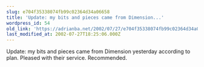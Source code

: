 ```yaml
---
slug: e704f35338074fb99c02364d34a06658
title: 'Update: my bits and pieces came from Dimension...'
wordpress_id: 54
old_link: 'https://adrianba.net/2002/07/27/e704f35338074fb99c02364d34a06658/'
last_modified_at: 2002-07-27T18:25:06.000Z
---
```


Update: my bits and pieces came from Dimension yesterday
according to plan. Pleased with their service. Recommended.

